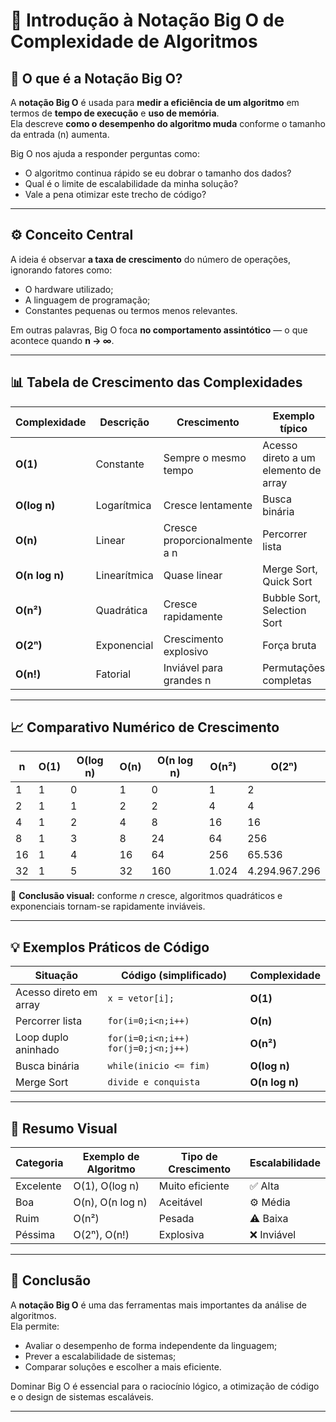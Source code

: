 # 🧠 Introdução à Notação Big O de Complexidade de Algoritmos

## 📘 O que é a Notação Big O?

A **notação Big O** é usada para **medir a eficiência de um algoritmo** em termos de **tempo de execução** e **uso de memória**.  
Ela descreve **como o desempenho do algoritmo muda** conforme o tamanho da entrada (n) aumenta.

Big O nos ajuda a responder perguntas como:
- O algoritmo continua rápido se eu dobrar o tamanho dos dados?
- Qual é o limite de escalabilidade da minha solução?
- Vale a pena otimizar este trecho de código?

---

## ⚙️ Conceito Central

A ideia é observar **a taxa de crescimento** do número de operações, ignorando fatores como:
- O hardware utilizado;
- A linguagem de programação;
- Constantes pequenas ou termos menos relevantes.

Em outras palavras, Big O foca **no comportamento assintótico** — o que acontece quando **n → ∞**.

---

## 📊 Tabela de Crescimento das Complexidades

| Complexidade | Descrição | Crescimento | Exemplo típico |
|---------------|------------|--------------|----------------|
| **O(1)** | Constante | Sempre o mesmo tempo | Acesso direto a um elemento de array |
| **O(log n)** | Logarítmica | Cresce lentamente | Busca binária |
| **O(n)** | Linear | Cresce proporcionalmente a n | Percorrer lista |
| **O(n log n)** | Linearítmica | Quase linear | Merge Sort, Quick Sort |
| **O(n²)** | Quadrática | Cresce rapidamente | Bubble Sort, Selection Sort |
| **O(2ⁿ)** | Exponencial | Crescimento explosivo | Força bruta |
| **O(n!)** | Fatorial | Inviável para grandes n | Permutações completas |

---

## 📈 Comparativo Numérico de Crescimento

| n | O(1) | O(log n) | O(n) | O(n log n) | O(n²) | O(2ⁿ) |
|---|-------|-----------|------|-------------|-------|--------|
| 1 | 1 | 0 | 1 | 0 | 1 | 2 |
| 2 | 1 | 1 | 2 | 2 | 4 | 4 |
| 4 | 1 | 2 | 4 | 8 | 16 | 16 |
| 8 | 1 | 3 | 8 | 24 | 64 | 256 |
| 16 | 1 | 4 | 16 | 64 | 256 | 65.536 |
| 32 | 1 | 5 | 32 | 160 | 1.024 | 4.294.967.296 |

📍 **Conclusão visual:** conforme *n* cresce, algoritmos quadráticos e exponenciais tornam-se rapidamente inviáveis.

---

## 💡 Exemplos Práticos de Código

| Situação | Código (simplificado) | Complexidade |
|-----------|-----------------------|---------------|
| Acesso direto em array | `x = vetor[i];` | **O(1)** |
| Percorrer lista | `for(i=0;i<n;i++)` | **O(n)** |
| Loop duplo aninhado | `for(i=0;i<n;i++) for(j=0;j<n;j++)` | **O(n²)** |
| Busca binária | `while(inicio <= fim)` | **O(log n)** |
| Merge Sort | `divide e conquista` | **O(n log n)** |

---

## 📘 Resumo Visual

| Categoria | Exemplo de Algoritmo | Tipo de Crescimento | Escalabilidade |
|------------|----------------------|---------------------|----------------|
| Excelente | O(1), O(log n) | Muito eficiente | ✅ Alta |
| Boa | O(n), O(n log n) | Aceitável | ⚙️ Média |
| Ruim | O(n²) | Pesada | ⚠️ Baixa |
| Péssima | O(2ⁿ), O(n!) | Explosiva | ❌ Inviável |

---

## 🧠 Conclusão

A **notação Big O** é uma das ferramentas mais importantes da análise de algoritmos.  
Ela permite:
- Avaliar o desempenho de forma independente da linguagem;
- Prever a escalabilidade de sistemas;
- Comparar soluções e escolher a mais eficiente.

Dominar Big O é essencial para o raciocínio lógico, a otimização de código e o design de sistemas escaláveis.

---
